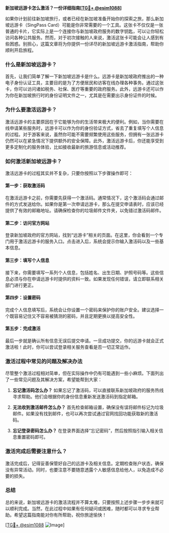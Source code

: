 **新加坡远游卡怎么激活？一份详细指南[[TG💪+ @esim1088](https://t.me/s/esim1088)]**

如果你计划前往新加坡旅行，或者已经在新加坡准备开始你的探索之旅，那么新加坡远游卡（SingPass Card）可能是你非常需要的一个工具。这张卡不仅仅是一张普通的卡片，它实际上是一个连接你与新加坡政府服务的数字钥匙，可以让你轻松访问各种公共服务。然而，对于初次接触的人来说，激活这张卡可能会让人感到有些困惑。别担心，这篇文章将为你提供一份详尽的新加坡远游卡激活指南，帮助你顺利开启旅程。

### **什么是新加坡远游卡？**

首先，让我们简单了解一下新加坡远游卡是什么。远游卡是新加坡政府推出的一种电子身份认证工具，主要目的是为了方便居民和访客在线办理各种事务。通过这张卡，你可以访问诸如税务、社保、医疗等重要的政府服务。此外，远游卡还可以作为你在新加坡旅行时的身份证明文件之一，尤其是在需要出示身份证件的时候。

### **为什么要激活远游卡？**

激活远游卡的主要原因在于它能够为你的生活带来极大的便利。例如，当你需要在线申请某些服务时，远游卡可以作为你的身份验证方式，省去了重复填写个人信息的过程。对于游客来说，虽然你可能不需要频繁使用这些服务，但拥有一张远游卡仍然可以在紧急情况下提供额外的安全保障。此外，激活远游卡后，你还能享受到更多定制化的服务体验，比如接收最新的旅游信息或活动推荐。

### **如何激活新加坡远游卡？**

激活远游卡的过程其实并不复杂，只要你按照以下步骤操作即可：

#### **第一步：获取激活码**
在激活远游卡之前，你需要先获得一个激活码。通常情况下，这个激活码会通过邮件的方式发送给你。如果你是第一次申请远游卡，那么在提交申请表时，应该已经提供了有效的邮箱地址。请确保检查你的垃圾邮件文件夹，以免错过激活码邮件。

#### **第二步：访问官方网站**
登录新加坡政府的官方网站，找到“远游卡”相关的页面。在这里，你会看到一个专门用于激活远游卡的服务入口。点击进入后，系统会提示你输入激活码以及一些基本信息。

#### **第三步：填写个人信息**
接下来，你需要填写一系列个人信息，包括姓名、出生日期、护照号码等。这些信息必须与你在申请远游卡时提供的资料一致。如果发现任何错误，请立即联系相关部门进行更正。

#### **第四步：设置密码**
完成个人信息填写后，系统会让你设置一个密码来保护你的账户安全。建议选择一个既容易记住又不容易被猜测的密码，并且定期更换以提高安全性。

#### **第五步：完成激活**
最后一步就是确认所有信息无误后提交申请。一旦成功提交，你的远游卡就会正式激活啦！此时，你可以尝试登录相关服务查看是否一切正常运作。

### **激活过程中常见的问题及解决办法**

尽管整个激活过程相对简单，但在实际操作中仍有可能遇到一些小麻烦。下面列出了一些常见问题及其解决方案，希望能帮到大家：

1. **忘记激活码怎么办？**
   如果忘记了激活码，可以直接联系新加坡政府的服务热线寻求帮助。他们会根据你的身份信息重新发送激活码到指定邮箱。

2. **无法收到激活邮件怎么办？**
   首先检查邮箱设置，确保没有误将邮件标记为垃圾邮件。如果没有找到邮件，也可以再次尝试通过官网找回功能获取新的激活码。

3. **忘记登录密码怎么办？**
   在登录界面选择“忘记密码”，然后按照指引输入相关信息重置密码即可。

### **激活完成后需要注意什么？**

激活完成后，记得妥善保管好自己的远游卡及相关信息。定期检查账户状态，确保没有异常活动。同时，也要注意不要随意透露个人敏感信息给他人，以免造成不必要的损失。

### **总结**

总的来说，新加坡远游卡的激活流程并不算太难，只要按照上述步骤一步步来就可以顺利完成。当然，在此过程中如果有任何疑问或困难，随时都可以寻求专业帮助。希望这篇指南能对你有所帮助，祝你旅途愉快！

[[TG💪+ @esim1088](https://t.me/s/esim1088) ![Image](https://i.postimg.cc/4NQfJmqS/Snipaste-2025-05-13-00-14-12.png)]